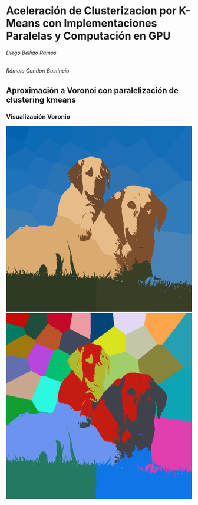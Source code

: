 # Aceleración de Clusterizacion por K-Means con Implementaciones Paralelas y Computación en GPU
###### Diego Bellido Ramos
###### Rómulo Condori Bustincio

## Aproximación a Voronoi con paralelización de clustering kmeans 
### Visualización Voronio
![alt text](https://github.com/dbellidor/Comp_Molecular/blob/master/Paper/img_30.png)
![alt text](https://github.com/dbellidor/Comp_Molecular/blob/master/Paper/voronoi_30.png)
